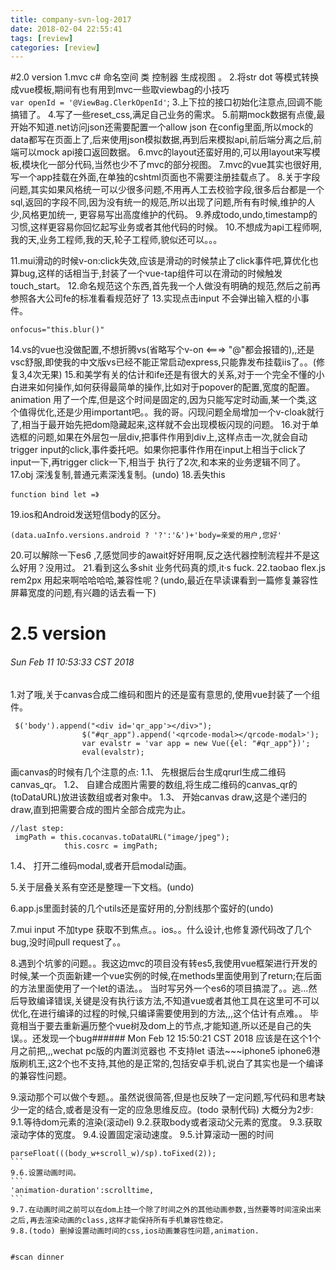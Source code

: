 ```yaml
---
title: company-svn-log-2017
date: 2018-02-04 22:55:41
tags: [review]
categories: [review]
---
```

#2.0 version
1.mvc c# 命名空间 类 控制器 生成视图 。
2.将str dot 等模式转换成vue模板,期间有也有用到mvc一些取viewbag的小技巧  
`var openId = '@ViewBag.ClerkOpenId'`;
3.上下拉的接口初始化注意点,回调不能搞错了。
4.写了一些reset_css,满足自己业务的需求。
5.前期mock数据有点傻,最开始不知道.net访问json还需要配置一个allow json 在config里面,所以mock的data都写在页面上了,后来使用json模拟数据,再到后来模拟api,前后端分离之后,前端可以mock api接口返回数据。
6.mvc的layout还蛮好用的,可以用layout来写模板,模块化一部分代码,当然也少不了mvc的部分视图。
7.mvc的vue其实也很好用,写一个app挂载在外面,在单独的cshtml页面也不需要注册挂载点了。
8.关于字段问题,其实如果风格统一可以少很多问题,不用再人工去校验字段,很多后台都是一个sql,返回的字段不同,因为没有统一的规范,所以出现了问题,所有有时候,维护的人少,风格更加统一,
更容易写出高度维护的代码。
9.养成todo,undo,timestamp的习惯,这样更容易你回忆起写业务或者其他代码的时候。
10.不想成为api工程师啊,我的天,业务工程师,我的天,轮子工程师,貌似还可以。。。
<!--more-->
11.mui滑动的时候v-on:click失效,应该是滑动的时候禁止了click事件吧,算优化也算bug,这样的话相当于,封装了一个vue-tap组件可以在滑动的时候触发touch_start。
12.命名规范这个东西,首先我一个人做没有明确的规范,然后之前再参照各大公司fe的标准看看规范好了
13.实现点击input 不会弹出输入框的小事件。
``` 
onfocus="this.blur()" 
```
14.vs的vue也没做配置,不想折腾vs(省略写个v-on <===> "@"都会报错的),,还是vsc舒服,即使我的中文版vs已经不能正常启动express,只能靠发布挂载iis了。。(修复3,4次无果)
15.和美学有关的估计和ife还是有很大的关系,对于一个完全不懂的小白进来如何操作,如何获得最简单的操作,比如对于popover的配置,宽度的配置。animation 用了一个库,但是这个时间是固定的,因为只能写定时动画,某一个类,这个值得优化,还是少用important吧。。我的哥。闪现问题全局增加一个v-cloak就行了,相当于最开始先把dom隐藏起来,这样就不会出现模板闪现的问题。
16.对于单选框的问题,如果在外层包一层div,把事件作用到div上,这样点击一次,就会自动trigger input的click,事件委托吧。如果你把事件作用在input上相当于click了input一下,再trigger click一下,相当于
执行了2次,和本来的业务逻辑不同了。
17.obj 深浅复制,普通元素深浅复制。(undo) 
18.丢失this 
```
function bind let =》
```
19.ios和Android发送短信body的区分。
```
(data.uaInfo.versions.android ? '?':'&')+'body=亲爱的用户,您好' 
```
20.可以解除一下es6 ,7,感觉同步的await好好用啊,反之迭代器控制流程并不是这么好用？没用过。
21.看到这么多shit 业务代码真的烦,it·s fuck.
22.taobao flex.js rem2px 用起来啊哈哈哈哈,兼容性呢？(undo,最近在早读课看到一篇修复兼容性屏幕宽度的问题,有兴趣的话去看一下)

# 2.5 version
###### Sun Feb 11 10:53:33 CST 2018
1.对了哦,关于canvas合成二维码和图片的还是蛮有意思的,使用vue封装了一个组件。

```
 $('body').append("<div id='qr_app'></div>");
                $("#qr_app").append('<qrcode-modal></qrcode-modal>');
                var evalstr = 'var app = new Vue({el: "#qr_app"})';
                eval(evalstr);
```
画canvas的时候有几个注意的点:
1.1、 先根据后台生成qrurl生成二维码canvas_qr。
1.2、 自建合成图片需要的数组,将生成二维码的canvas_qr的(toDataURL)放进该数组或者对象中。
1.3、 开始canvas draw,这是个递归的draw,直到把需要合成的图片全部合成完为止。
```
//last step:
 imgPath = this.cocanvas.toDataURL("image/jpeg");
            this.cosrc = imgPath;
```
1.4、 打开二维码modal,或者开启modal动画。

5.关于层叠关系有空还是整理一下文档。(undo)

6.app.js里面封装的几个utils还是蛮好用的,分割线那个蛮好的(undo)

7.mui input 不加type 获取不到焦点。。ios。。什么设计,也修复源代码改了几个bug,没时间pull request了。。

8.遇到个坑爹的问题。。我这边mvc的项目没有转es5,我使用vue框架进行开发的时候,某一个页面新建一个vue实例的时候,在methods里面使用到了return;在后面的方法里面使用了一个let的语法。。
当时写另外一个es6的项目搞混了。。逃...然后导致编译错误,关键是没有执行该方法,不知道vue或者其他工具在这里可不可以优化,在进行编译的过程的时候,只编译需要使用到的方法,,,这个估计有点难。。
毕竟相当于要去重新遍历整个vue树及dom上的节点,才能知道,所以还是自己的失误。。还发现一个bug###### Mon Feb 12 15:50:21 CST 2018 应该是在这个1个月之前把,,,wechat pc版的内置浏览器也
不支持let 语法~~~iphone5 iphone6港版刷机王,这2个也不支持,其他的是正常的,包括安卓手机,说白了其实也是一个编译的兼容性问题。

9.滚动那个可以做个专题。。虽然说很简答,但是也反映了一定问题,写代码和思考缺少一定的结合,或者是没有一定的应急思维反应。(todo 录制代码)
大概分为2步:
9.1.等待dom元素的渲染(滚动el)
9.2.获取body或者滚动父元素的宽度。
9.3.获取滚动字体的宽度。
9.4.设置固定滚动速度。
9.5.计算滚动一圈的时间
````
parseFloat(((body_w+scroll_w)/sp).toFixed(2));
```
9.6.设置动画时间。
```
'animation-duration':scrolltime,
```
9.7.在动画时间之前可以在dom上挂一个除了时间之外的其他动画参数,当然要等时间渲染出来之后,再去渲染动画的class,这样才能保持所有手机兼容性稳定。
9.8.(todo) 删掉设置动画时间的css,ios动画兼容性问题,animation.


#scan dinner 
